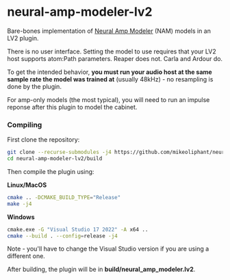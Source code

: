 # neural-amp-modeler-lv2

Bare-bones implementation of [Neural Amp Modeler](https://github.com/sdatkinson/neural-amp-modeler) (NAM) models in an LV2 plugin.

There is no user interface. Setting the model to use requires that your LV2 host supports atom:Path parameters. Reaper does not. Carla and Ardour do.

To get the intended behavior, **you must run your audio host at the same sample rate the model was trained at** (usually 48kHz) - no resampling is done by the plugin.

For amp-only models (the most typical), you will need to run an impulse reponse after this plugin to model the cabinet.

### Compiling

First clone the repository:
```bash
git clone --recurse-submodules -j4 https://github.com/mikeoliphant/neural-amp-modeler-lv2
cd neural-amp-modeler-lv2/build
```

Then compile the plugin using:

**Linux/MacOS**
```bash
cmake .. -DCMAKE_BUILD_TYPE="Release"
make -j4
```

**Windows**
```bash
cmake.exe -G "Visual Studio 17 2022" -A x64 ..
cmake --build . --config=release -j4
```

Note - you'll have to change the Visual Studio version if you are using a different one.

After building, the plugin will be in **build/neural_amp_modeler.lv2**.

